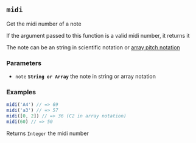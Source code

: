 ## `midi`

Get the midi number of a note

If the argument passed to this function is a valid midi number, it returns it

The note can be an string in scientific notation or
[array pitch notation](https://github.com/danigb/music.array.notation)

### Parameters

* `note` **`String or Array`** the note in string or array notation


### Examples

```js
midi('A4') // => 69
midi('a3') // => 57
midi([0, 2]) // => 36 (C2 in array notation)
midi(60) // => 50
```

Returns `Integer` the midi number


